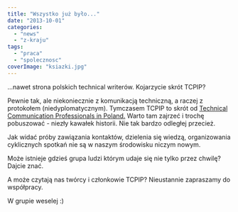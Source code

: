 ```yaml
---
title: "Wszystko już było..."
date: "2013-10-01"
categories: 
  - "news"
  - "z-kraju"
tags: 
  - "praca"
  - "spolecznosc"
coverImage: "ksiazki.jpg"
---
```


...nawet strona polskich technical writerów. Kojarzycie skrót TCPIP?

Pewnie tak, ale niekoniecznie z komunikacją techniczną, a raczej z protokołem (niedyplomatycznym). Tymczasem TCPIP to skrót od [Technical Communication Professionals in Poland.](http://tcpip.com.pl/) Warto tam zajrzeć i trochę pobuszować - niezły kawałek historii. Nie tak bardzo odległej przecież.

Jak widać próby zawiązania kontaktów, dzielenia się wiedzą, organizowania cyklicznych spotkań nie są w naszym środowisku niczym nowym.

Może istnieje gdzieś grupa ludzi którym udaje się nie tylko przez chwilę? Dajcie znać.

A może czytają nas twórcy i członkowie TCPIP? Nieustannie zapraszamy do współpracy.

W grupie weselej :)
